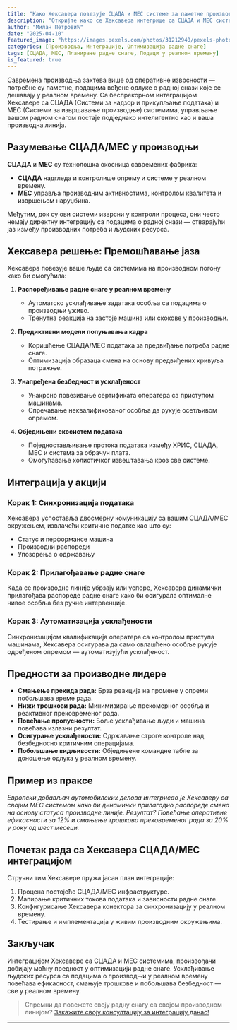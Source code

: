 ```yaml
---
title: "Како Хексавера повезује СЦАДА и МЕС системе за паметне производне радне снаге"
description: "Откријте како се Хексавера интегрише са СЦАДА и МЕС системима да би омогућила оптимизацију радне снаге у реалном времену и паметније производне операције."
author: "Милан Петровић"
date: "2025-04-10"
featured_image: "https://images.pexels.com/photos/31212940/pexels-photo-31212940/free-photo-of-textile-worker-operating-machinery-in-factory.jpeg?auto=compress&cs=tinysrgb&w=1260&h=750&dpr=1"
categories: [Производња, Интеграције, Оптимизација радне снаге]
tags: [СЦАДА, МЕС, Планирање радне снаге, Подаци у реалном времену]
is_featured: true
---
```


Савремена производња захтева више од оперативне изврсности — потребне су паметне, подацима вођене одлуке о радној снази које се дешавају у реалном времену. Са беспрекорном интеграцијом Хексавере са СЦАДА (Системи за надзор и прикупљање података) и МЕС (Системи за извршавање производње) системима, управљање вашом радном снагом постаје подједнако интелигентно као и ваша производна линија.

## Разумевање СЦАДА/МЕС у производњи

**СЦАДА** и **МЕС** су технолошка окосница савремених фабрика:

- **СЦАДА** надгледа и контролише опрему и системе у реалном времену.
- **МЕС** управља производним активностима, контролом квалитета и извршењем наруџбина.

Међутим, док су ови системи изврсни у контроли процеса, они често немају директну интеграцију са подацима о радној снази — стварајући јаз између производних потреба и људских ресурса.

## Хексавера решење: Премошћавање јаза

Хексавера повезује ваше људе са системима на производном погону како би омогућила:

1. **Распоређивање радне снаге у реалном времену**
   - Аутоматско усклађивање задатака особља са подацима о производњи уживо.
   - Тренутна реакција на застоје машина или скокове у производњи.

2. **Предиктивни модели попуњавања кадра**
   - Коришћење СЦАДА/МЕС података за предвиђање потреба радне снаге.
   - Оптимизација образаца смена на основу предвиђених кривуља потражње.

3. **Унапређена безбедност и усклађеност**
   - Унакрсно повезивање сертификата оператера са приступом машинама.
   - Спречавање неквалификованог особља да рукује осетљивом опремом.

4. **Обједињени екосистем података**
   - Поједностављивање протока података између ХРИС, СЦАДА, МЕС и система за обрачун плата.
   - Омогућавање холистичког извештавања кроз све системе.

## Интеграција у акцији

### Корак 1: Синхронизација података
Хексавера успоставља двосмерну комуникацију са вашим СЦАДА/МЕС окружењем, извлачећи критичне податке као што су:

- Статус и перформансе машина
- Производни распореди
- Упозорења о одржавању

### Корак 2: Прилагођавање радне снаге
Када се производне линије убрзају или успоре, Хексавера динамички прилагођава распореде радне снаге како би осигурала оптималне нивое особља без ручне интервенције.

### Корак 3: Аутоматизација усклађености
Синхронизацијом квалификација оператера са контролом приступа машинама, Хексавера осигурава да само овлашћено особље рукује одређеном опремом — аутоматизујући усклађеност.

## Предности за производне лидере

- **Смањење прекида рада:** Брза реакција на промене у опреми побољшава време рада.
- **Нижи трошкови рада:** Минимизирање прекомерног особља и реактивног прековременог рада.
- **Повећање пропусности:** Боље усклађивање људи и машина повећава излазни резултат.
- **Осигурање усклађености:** Одржавање строге контроле над безбедносно критичним операцијама.
- **Побољшање видљивости:** Обједињене командне табле за доношење одлука у реалном времену.

## Пример из праксе

_Европски добављач аутомобилских делова интегрисао је Хексаверу са својим МЕС системом како би динамички прилагодио распореде смена на основу статуса производне линије. Резултат? Повећање оперативне ефикасности за 12% и смањење трошкова прековременог рада за 20% у року од шест месеци._

## Почетак рада са Хексавера СЦАДА/МЕС интеграцијом

Стручни тим Хексавере пружа јасан план интеграције:

1. Процена постојеће СЦАДА/МЕС инфраструктуре.
2. Мапирање критичних токова података и зависности радне снаге.
3. Конфигурисање Хексавера конектора за синхронизацију у реалном времену.
4. Тестирање и имплементација у живим производним окружењима.

## Закључак

Интеграцијом Хексавере са СЦАДА и МЕС системима, произвођачи добијају моћну предност у оптимизацији радне снаге. Усклађивање људских ресурса са подацима о производњи у реалном времену повећава ефикасност, смањује трошкове и побољшава безбедност — све у реалном времену.

> Спремни да повежете своју радну снагу са својом производном линијом? [Закажите своју консултацију за интеграцију данас!](https://hexavera.com/contact)

---